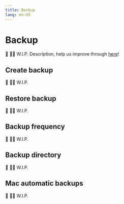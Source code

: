 ```yaml
---
title: Backup
lang: en-US
---
```


# Backup
:construction: :construction_worker_man: W.I.P. Description, help us improve through [here](https://github.com/tachiyomiorg/website/edit/master/src/help/guides/backup.md)!

## Create backup
:construction: :construction_worker_man: W.I.P.

## Restore backup
:construction: :construction_worker_man: W.I.P.

## Backup frequency
:construction: :construction_worker_man: W.I.P.

## Backup directory
:construction: :construction_worker_man: W.I.P.

## Mac automatic backups
:construction: :construction_worker_man: W.I.P.

